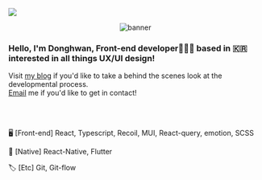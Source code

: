 
<a href="https://hits.seeyoufarm.com"><img src="https://hits.seeyoufarm.com/api/count/incr/badge.svg?url=https%3A%2F%2Fgithub.com%2Fdawa93&count_bg=%2379C83D&title_bg=%23555555&icon=&icon_color=%23E7E7E7&title=hits&edge_flat=false"/></a>


<p align="center"><img src='https://user-images.githubusercontent.com/56268052/107844661-c9de6d80-6e18-11eb-847b-06ec5b5ff0be.png' alt='banner'></p>


### Hello, I'm Donghwan, Front-end developer👨🏻‍💻  based in 🇰🇷 <br /> interested in all things UX/UI design!

Visit <a href='https://velog.io/@hwanieee' target="_blank">my blog</a> if you'd like to take a behind the scenes look at the developmental process.
<br /><a href='mailto:dawa9293@gmail.com'>Email</a> me if you'd like to get in contact!






<br />
<br />

🖥 [Front-end] React, Typescript, Recoil, MUI, React-query, emotion, SCSS

📱 [Native] React-Native, Flutter

🏷 [Etc] Git, Git-flow


<!--
**dawa93/dawa93** is a ✨ _special_ ✨ repository because its `README.md` (this file) appears on your GitHub profile.

Here are some ideas to get you started:

- 🔭 I’m currently working on ...
- 🌱 I’m currently learning ...
- 👯 I’m looking to collaborate on ...
- 🤔 I’m looking for help with ...
- 💬 Ask me about ...
- 📫 How to reach me: ...
- 😄 Pronouns: ...
- ⚡ Fun fact: ...
-->
